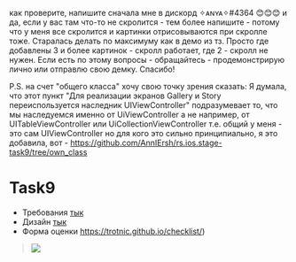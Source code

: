 как проверите, напишите сначала мне в дискорд ✧ᴀɴʏᴀ✧#4364 😊😊😊
и да, если у вас там что-то не скролится - тем более напишите - потому что у меня все скролится и картинки отрисовываются при скролле тоже. Старалась делать по максимуму как в демо из тз. Просто где добавлены 3 и более картинок - скролл работает, где 2 - скролл не нужен. Если есть по этому вопросы - обращайтесь - продемонстрирую лично или отправлю свою демку. Спасибо! 

P.S. на счет "общего класса" хочу свою точку зрения сказать:
Я думала, что этот пункт "Для реализации экранов Gallery и Story переиспользуется наследник UIViewController" подразумевает то, что мы наследуемся именно от UiViewController а не например, от UITableViewController или UiCollectionViewController
т.е. общий у меня - это сам UIViewController 
но для кого это сильно принципиально, я это добавила, вот - https://github.com/AnnIErsh/rs.ios.stage-task9/tree/own_class

# Task9

- Требования [тык](https://uvolchyk.notion.site/Task-9-ed2352ccc9d741ec81a13a3a1dfd2525)
- Дизайн [тык](https://www.figma.com/file/S0ZWcJ3Vgep5k537RscK3W/Task-9?node-id=0%3A1)
- Форма оценки https://trotnic.github.io/checklist/)


> ![](https://media.giphy.com/media/KziKCpvrGngHbYjaUF/giphy.gif)
